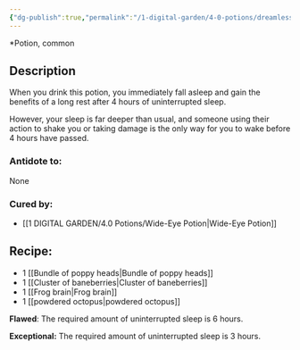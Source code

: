 ```yaml
---
{"dg-publish":true,"permalink":"/1-digital-garden/4-0-potions/dreamless-sleep-potion/","tags":["potion","yr2","common"]}
---
```


*Potion, common 

## Description
When you drink this potion, you immediately fall asleep and gain the benefits of a long rest after 4 hours of uninterrupted sleep. 

However, your sleep is far deeper than usual, and someone using their action to shake you or taking damage is the only way for you to wake before 4 hours have passed.

### Antidote to: 
None

### Cured by:
- [[1 DIGITAL GARDEN/4.0 Potions/Wide-Eye Potion\|Wide-Eye Potion]]

## Recipe:

- 1 [[Bundle of poppy heads\|Bundle of poppy heads]]
- 1 [[Cluster of baneberries\|Cluster of baneberries]]
- 1 [[Frog brain\|Frog brain]]
- 1 [[powdered octopus\|powdered octopus]]


**Flawed**:
The required amount of uninterrupted sleep is 6 hours.

**Exceptional:** 
The required amount of uninterrupted sleep is 3 hours.